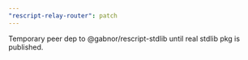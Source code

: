 ```yaml
---
"rescript-relay-router": patch
---
```


Temporary peer dep to @gabnor/rescript-stdlib until real stdlib pkg is published.
